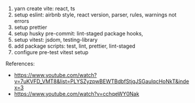 1. yarn create vite: react, ts
2. setup eslint: airbnb style, react version, parser, rules, warnings not errors
3. setup prettier
4. setup husky pre-commit: lint-staged package hooks,
5. setup vitest: jsdom, testing-library
6. add package scripts: test, lint, prettier, lint-staged
7. configure pre-test vitest setup

References:

- https://www.youtube.com/watch?v=7uKVFD_VMT8&list=PLYSZyzpwBEWTBdbfStjqJSGaulqcHoNkT&index=3
- https://www.youtube.com/watch?v=cchqeWY0Nak

